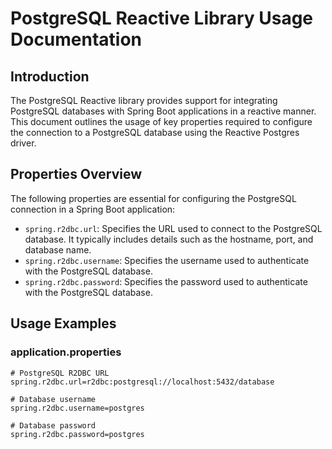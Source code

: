 # PostgreSQL Reactive Library Usage Documentation

## Introduction
The PostgreSQL Reactive library provides support for integrating PostgreSQL databases with Spring Boot applications in a reactive manner. This document outlines the usage of key properties required to configure the connection to a PostgreSQL database using the Reactive Postgres driver.

## Properties Overview
The following properties are essential for configuring the PostgreSQL connection in a Spring Boot application:

- `spring.r2dbc.url`: Specifies the URL used to connect to the PostgreSQL database. It typically includes details such as the hostname, port, and database name.
- `spring.r2dbc.username`: Specifies the username used to authenticate with the PostgreSQL database.
- `spring.r2dbc.password`: Specifies the password used to authenticate with the PostgreSQL database.

## Usage Examples
### application.properties
```properties
# PostgreSQL R2DBC URL
spring.r2dbc.url=r2dbc:postgresql://localhost:5432/database

# Database username
spring.r2dbc.username=postgres

# Database password
spring.r2dbc.password=postgres
